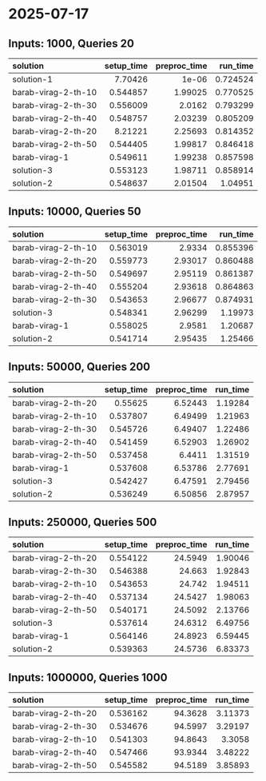 # 2025-07-17

## Inputs: 1000, Queries 20

| solution            |   setup_time |   preproc_time |   run_time |
|:--------------------|-------------:|---------------:|-----------:|
| solution-1          |     7.70426  |        1e-06   |   0.724524 |
| barab-virag-2-th-10 |     0.544857 |        1.99025 |   0.770525 |
| barab-virag-2-th-30 |     0.556009 |        2.0162  |   0.793299 |
| barab-virag-2-th-40 |     0.548757 |        2.03239 |   0.805209 |
| barab-virag-2-th-20 |     8.21221  |        2.25693 |   0.814352 |
| barab-virag-2-th-50 |     0.544405 |        1.99817 |   0.846418 |
| barab-virag-1       |     0.549611 |        1.99238 |   0.857598 |
| solution-3          |     0.553123 |        1.98711 |   0.858914 |
| solution-2          |     0.548637 |        2.01504 |   1.04951  |

## Inputs: 10000, Queries 50

| solution            |   setup_time |   preproc_time |   run_time |
|:--------------------|-------------:|---------------:|-----------:|
| barab-virag-2-th-10 |     0.563019 |        2.9334  |   0.855396 |
| barab-virag-2-th-20 |     0.559773 |        2.93017 |   0.860488 |
| barab-virag-2-th-50 |     0.549697 |        2.95119 |   0.861387 |
| barab-virag-2-th-40 |     0.555204 |        2.93618 |   0.864863 |
| barab-virag-2-th-30 |     0.543653 |        2.96677 |   0.874931 |
| solution-3          |     0.548341 |        2.96299 |   1.19973  |
| barab-virag-1       |     0.558025 |        2.9581  |   1.20687  |
| solution-2          |     0.541714 |        2.95435 |   1.25466  |

## Inputs: 50000, Queries 200

| solution            |   setup_time |   preproc_time |   run_time |
|:--------------------|-------------:|---------------:|-----------:|
| barab-virag-2-th-20 |     0.55625  |        6.52443 |    1.19284 |
| barab-virag-2-th-10 |     0.537807 |        6.49499 |    1.21963 |
| barab-virag-2-th-30 |     0.545726 |        6.49407 |    1.22486 |
| barab-virag-2-th-40 |     0.541459 |        6.52903 |    1.26902 |
| barab-virag-2-th-50 |     0.537458 |        6.4411  |    1.31519 |
| barab-virag-1       |     0.537608 |        6.53786 |    2.77691 |
| solution-3          |     0.542427 |        6.47591 |    2.79456 |
| solution-2          |     0.536249 |        6.50856 |    2.87957 |

## Inputs: 250000, Queries 500

| solution            |   setup_time |   preproc_time |   run_time |
|:--------------------|-------------:|---------------:|-----------:|
| barab-virag-2-th-20 |     0.554122 |        24.5949 |    1.90046 |
| barab-virag-2-th-30 |     0.546388 |        24.663  |    1.92843 |
| barab-virag-2-th-10 |     0.543653 |        24.742  |    1.94511 |
| barab-virag-2-th-40 |     0.537134 |        24.5427 |    1.98063 |
| barab-virag-2-th-50 |     0.540171 |        24.5092 |    2.13766 |
| solution-3          |     0.537614 |        24.6312 |    6.49756 |
| barab-virag-1       |     0.564146 |        24.8923 |    6.59445 |
| solution-2          |     0.539363 |        24.5736 |    6.83373 |

## Inputs: 1000000, Queries 1000

| solution            |   setup_time |   preproc_time |   run_time |
|:--------------------|-------------:|---------------:|-----------:|
| barab-virag-2-th-20 |     0.536162 |        94.3628 |    3.11373 |
| barab-virag-2-th-30 |     0.534676 |        94.5997 |    3.29197 |
| barab-virag-2-th-10 |     0.541303 |        94.8643 |    3.3058  |
| barab-virag-2-th-40 |     0.547466 |        93.9344 |    3.48222 |
| barab-virag-2-th-50 |     0.545582 |        94.5189 |    3.85893 |
